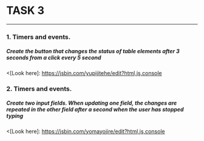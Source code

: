 # TASK 3 #
--- 
>
 ### 1. Timers and events. ###
 ##### Create the button that changes the status of table elements after 3 seconds from a click every 5 second #####
 <[Look here]: <https://jsbin.com/yupijitehe/edit?html,js,console>

 ### 2. Timers and events. ###
 ##### Create two input fields. When updating one field, the changes are repeated in the other field after a second when the user has stopped typing #####
 <[Look here]: <https://jsbin.com/yomayojire/edit?html,js,console>
 
 >